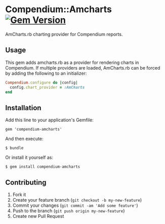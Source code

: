 # Compendium::Amcharts [![Gem Version](https://badge.fury.io/rb/compendium-amcharts.svg)](http://badge.fury.io/rb/compendium-amcharts)

AmCharts.rb charting provider for Compendium reports.

## Usage

This gem adds amcharts.rb as a provider for rendering charts in Compendium. If multiple providers are loaded,
AmCharts.rb can be forced by adding the following to an initializer:

```ruby
Compendium.configure do |config|
  config.chart_provider = :AmCharts
end
```

## Installation

Add this line to your application's Gemfile:

    gem 'compendium-amcharts'

And then execute:

    $ bundle

Or install it yourself as:

    $ gem install compendium-amcharts

## Contributing

1. Fork it
2. Create your feature branch (`git checkout -b my-new-feature`)
3. Commit your changes (`git commit -am 'Add some feature'`)
4. Push to the branch (`git push origin my-new-feature`)
5. Create new Pull Request
